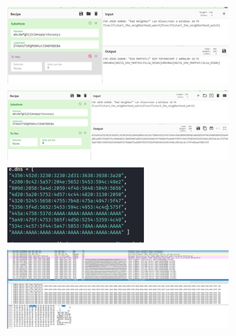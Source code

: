 

![image](uploads/58e534c123205d1ed394e8d1f7959775/image.png)

![image](uploads/ab7e1703046f7f5d4796bbeefcc91f33/image.png)

![image](uploads/cc2df48c3ded158558f8e1ab3271084f/image.png)

![image](uploads/00f21398978ddb29bb39cab3fc603318/image.png)
